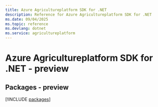```yaml
---
title: Azure Agricultureplatform SDK for .NET
description: Reference for Azure Agricultureplatform SDK for .NET
ms.date: 09/04/2025
ms.topic: reference
ms.devlang: dotnet
ms.service: agricultureplatform
---
```

# Azure Agricultureplatform SDK for .NET - preview
## Packages - preview
[!INCLUDE [packages](agricultureplatform-index.md)]